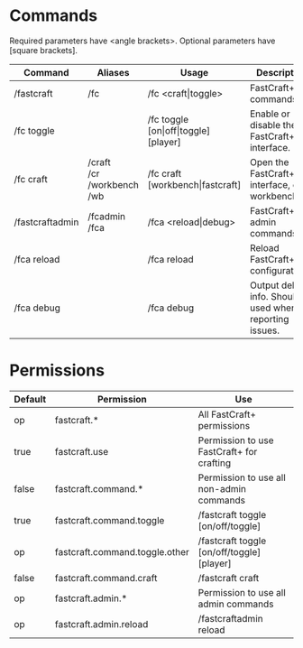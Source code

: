 # Commands
Required parameters have &lt;angle brackets&gt;. Optional parameters have [square brackets].

|Command|Aliases|Usage|Description|
|---|---|---|---|
|/fastcraft|/fc|/fc &lt;craft&#124;toggle&gt;|FastCraft+ commands.|
|/fc toggle||/fc toggle [on&#124;off&#124;toggle] [player]|Enable or disable the FastCraft+ interface.|
|/fc craft|/craft<br>/cr<br>/workbench<br>/wb|/fc craft [workbench&#124;fastcraft]|Open the FastCraft+ interface, or a workbench.|
|/fastcraftadmin|/fcadmin<br>/fca|/fca &lt;reload&#124;debug&gt;|FastCraft+ admin commands.|
|/fca reload||/fca reload|Reload FastCraft+ configurations.|
|/fca debug||/fca debug|Output debug info. Should be used when reporting issues.|

# Permissions
|Default|Permission|Use|
|---|---|---|
|op|fastcraft.*|All FastCraft+ permissions|
|true|fastcraft.use|Permission to use FastCraft+ for crafting|
|false|fastcraft.command.*|Permission to use all non-admin commands|
|true|fastcraft.command.toggle|/fastcraft toggle [on/off/toggle]|
|op|fastcraft.command.toggle.other|/fastcraft toggle [on/off/toggle] [player]|
|false|fastcraft.command.craft|/fastcraft craft|
|op|fastcraft.admin.*|Permission to use all admin commands|
|op|fastcraft.admin.reload|/fastcraftadmin reload|
